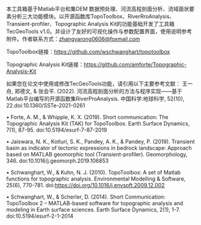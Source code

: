    本工具箱基于Matlab平台和集DEM 数据预处理、河流高程剖面分析、流域面状要素分析三大功能模块。以开源函数库TopoToolbox、RiverRroAnalysis、Transient-profiler、Topographic Analysis Kit的功能基础开发了工具箱TecGeoTools v1.0。并设计了友好的可视化操作与参数配置界面，使用说明参考附件。作者联系方式：zhangyarong0606@foxmail.com

TopoToolbox链接：https://github.com/wschwanghart/topotoolbox

Topographic Analysis Kit链接：https://github.com/amforte/Topographic-Analysis-Kit

如果您在论文中使用或修改TecGeoTools功能，请引用以下主要参考文献：
王一舟, 郑德文, & 张会平. (2022). 河流高程剖面分析的方法与程序实现——基于Matlab平台编写的开源函数集RiverProAnalysis. 中国科学:地球科学, 52(10), 22.doi:10.1360/SSTe-2021-0261

• Forte, A. M., & Whipple, K. X. (2019). Short communication: The Topographic Analysis Kit (TAK) for TopoToolbox. Earth Surface Dynamics, 7(1), 87-95. doi:10.5194/esurf-7-87-2019

• Jaiswara, N. K., Kotluri, S. K., Pandey, A. K., & Pandey, P. (2019). Transient basin as indicator of tectonic expressions in bedrock landscape: Approach based on MATLAB geomorphic tool (Transient-profiler). Geomorphology, 346. doi:10.1016/j.geomorph.2019.106853

• Schwanghart, W., & Kuhn, N. J. (2010). TopoToolbox: A set of Matlab functions for topographic analysis. Environmental Modelling & Software, 25(6), 770-781. doi:https://doi.org/10.1016/j.envsoft.2009.12.002

• Schwanghart, W., & Scherler, D. (2014). Short Communication: TopoToolbox 2 – MATLAB-based software for topographic analysis and modeling in Earth surface sciences. Earth Surface Dynamics, 2(1), 1-7. doi:10.5194/esurf-2-1-2014
